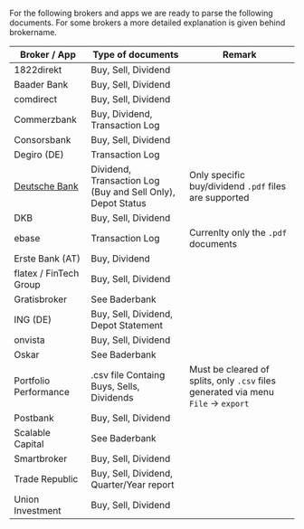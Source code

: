 For the following brokers and apps we are ready to parse the following documents. For some brokers
a more detailed explanation is given behind brokername.

| Broker / App                                           | Type of documents                             | Remark                                                                             |
| ------------------------------------------------------ | --------------------------------------------- | ---------------------------------------------------------------------------------- |
| 1822direkt                                             | Buy, Sell, Dividend                           |                                                                                    |
| Baader Bank                                            | Buy, Sell, Dividend                           |                                                                                    |
| comdirect                                              | Buy, Sell, Dividend                           |                                                                                    |
| Commerzbank                                            | Buy, Dividend, Transaction Log                |                                                                                    |
| Consorsbank                                            | Buy, Sell, Dividend                           |                                                                                    |
| Degiro (DE)                                            | Transaction Log                               |                                                                                    |
| [Deutsche Bank](docs/supportedBrokers/deutschebank.md) | Dividend, Transaction Log (Buy and Sell Only), Depot Status| Only specific buy/dividend `.pdf` files are supported                              |
| DKB                                                    | Buy, Sell, Dividend                           |                                                                                    |
| ebase                                                  | Transaction Log                               | Currenlty only the `.pdf` documents                                                |
| Erste Bank (AT)                                        | Buy, Dividend                                 |                                                                                    |
| flatex / FinTech Group                                 | Buy, Sell, Dividend                           |                                                                                    |
| Gratisbroker                                           | See Baderbank                                 |                                                                                    |
| ING (DE)                                               | Buy, Sell, Dividend, Depot Statement          |                                                                                    |
| onvista                                                | Buy, Sell, Dividend                           |                                                                                    |
| Oskar                                                  | See Baderbank                                 |                                                                                    |
| Portfolio Performance                                  | .csv file Containg Buys, Sells, Dividends     | Must be cleared of splits, only `.csv` files generated via menu `File` -> `export` |
| Postbank                                               | Buy, Sell, Dividend                           |                                                                                    |
| Scalable Capital                                       | See Baderbank                                 |                                                                                    |
| Smartbroker                                            | Buy, Sell, Dividend                           |                                                                                    |
| Trade Republic                                         | Buy, Sell, Dividend, Quarter/Year report      |                                                                                    |
| Union Investment                                       | Buy, Sell, Dividend                           |                                                                                    |
